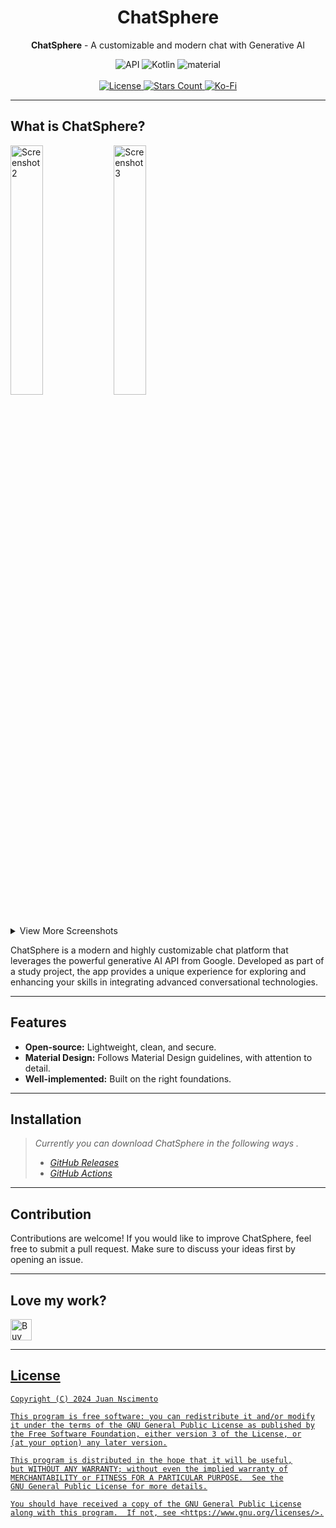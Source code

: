 <h1 align="center"><b>ChatSphere</b></h1>
<p align="center"><span><b>ChatSphere</b> - A customizable and modern chat with Generative AI</span></p>


<div align="center">

 <img alt="API" src="https://img.shields.io/badge/Api%2029+-50f270?logo=android&logoColor=black&style=for-the-badge"/></a>
  <img alt="Kotlin" src="https://img.shields.io/badge/Kotlin-a503fc?logo=kotlin&logoColor=white&style=for-the-badge"/></a>
  <img alt="material" src="https://custom-icon-badges.demolab.com/badge/material%20you-lightblue?style=for-the-badge&logoColor=333&logo=material-you"/></a>
  </br>
  </br>
    <a href="LICENSE">
        <img src="https://img.shields.io/github/license/ruan625br/chatsphere.svg?color=CFBDFF&style=for-the-badge&logo=gitbook&logoColor=ebebf0&labelColor=23232F" alt="License">
    </a>
    <a href="https://github.com/Ruan625Br/FileManagerSphere/stargazers">
        <img src="https://img.shields.io/github/stars/Ruan625Br/ChatSphere.svg?color=cfbdff&style=for-the-badge&logo=apachespark&logoColor=ebebf0&labelColor=23232F" alt="Stars Count">
    </a>
    <a href="https://ko-fi.com/juannascimento/">
        <img src="https://img.shields.io/badge/Ko--fi-F16061?color=cfbdff&style=for-the-badge&logo=ko-fi&logoColor=black" alt="Ko-Fi">
    </a>  
</div> 

---                 

## What is ChatSphere?

<div >
  <img src="https://github.com/Ruan625Br/ChatSphere/assets/98613839/168f11b4-9f11-4ef9-ba26-64d7e4f80023" width="32%" alt="Screenshot 2" />
  <img src="https://github.com/Ruan625Br/ChatSphere/assets/98613839/427cbfe3-c08d-465c-923b-d46311e4bff5" width="32%" alt="Screenshot 3" />
  </div>
  
<details>
    <summary>View More Screenshots</summary>
  
  https://github.com/Ruan625Br/ChatSphere/assets/98613839/c6bc1dea-d7cf-40de-822d-fbc18dd14382
</details>

ChatSphere is a modern and highly customizable chat platform that leverages the powerful generative AI API from Google.
Developed as part of a study project, the app provides a unique experience for exploring and enhancing your skills in integrating advanced conversational technologies.


---

## Features

- **Open-source:** Lightweight, clean, and secure.
- **Material Design:** Follows Material Design guidelines, with attention to detail.
- **Well-implemented:** Built on the right foundations.

---
  
## Installation

> _Currently you can download ChatSphere in the following ways
._
> - [_GitHub Releases_](https://github.com/Ruan625Br/ChatSphere/releases)
> - [_GitHub Actions_](https://github.com/Ruan625Br/ChatSphere/actions)

---

## Contribution

Contributions are welcome! If you would like to improve ChatSphere, feel free to submit a pull request. Make sure to discuss your ideas first by opening an issue.

---

## Love my work?

<a href='https://ko-fi.com/juannascimento' target='_blank'><img height='35' style='border:0px;height:34px;' src='https://az743702.vo.msecnd.net/cdn/kofi3.png?v=0' border='0' alt='Buy Me a Coffee at ko-fi.com' />

---

## License

    Copyright (C) 2024 Juan Nscimento

    This program is free software: you can redistribute it and/or modify
    it under the terms of the GNU General Public License as published by
    the Free Software Foundation, either version 3 of the License, or
    (at your option) any later version.

    This program is distributed in the hope that it will be useful,
    but WITHOUT ANY WARRANTY; without even the implied warranty of
    MERCHANTABILITY or FITNESS FOR A PARTICULAR PURPOSE.  See the
    GNU General Public License for more details.

    You should have received a copy of the GNU General Public License
    along with this program.  If not, see <https://www.gnu.org/licenses/>.
